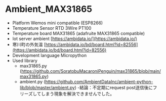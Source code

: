 # Ambient_MAX31865
- Platform Wemos mini compatible (ESP8266)
- Temperature Sensor RTD 3Wire PT100
- Temperature board MAX31865 (adafruite MAX31865 compatible)
- Iot server ambient [https://ambidata.io/](https://ambidata.io/)
- 寒川町の外気温 [https://ambidata.io/bd/board.html?id=82556](https://ambidata.io/bd/board.html?id=82556)
- Development language Micropython
- Used library
    - max31865.py (https://github.com/SoratobuMacaroniPenguin/max31865/blob/main/max31865.py)
    - ambient.py (https://github.com/AmbientDataInc/ambient-python-lib/blob/master/ambient.py)
-結論：不定期にrequest post送信後にフリーズしてしまう現象を解決できませんでした。 
 
